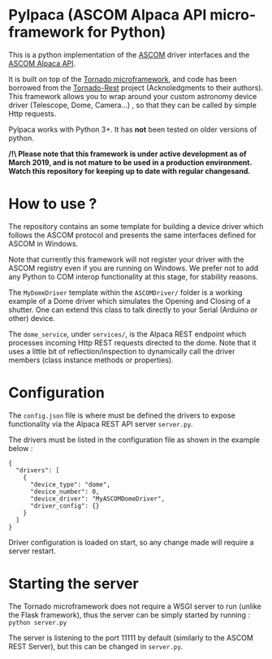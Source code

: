 # Pylpaca (ASCOM Alpaca API micro-framework for Python)

This is a python implementation of the [ASCOM](https://ascom-standards.org/) driver interfaces and the [ASCOM Alpaca API](https://ascom-standards.org/api).

It is built on top of the [Tornado microframework](http://www.tornadoweb.org), and code has been borrowed from the [Tornado-Rest](https://github.com/rancavil/tornado-rest) project (Acknoledgments to their authors).
This framework allows you to wrap around your custom astronomy device driver (Telescope, Dome, Camera...) , so that they can be called by simple Http requests.

Pylpaca works with Python 3+. It has **not** been tested on older versions of python.

**/!\ Please note that this framework is under active development as of March 2019, and is not mature to be used in a production environment. Watch this repository for keeping up to date with regular changesand.**

# How to use ?

The repository contains an some template for building a device driver which follows the ASCOM protocol and presents the same interfaces defined for ASCOM in Windows.

Note that currently this framework will not register your driver with the ASCOM registry even if you are running on Windows. We prefer not to add any Python to COM interop functionality at this stage, for stability reasons.

The `MyDomeDriver` template within the `ASCOMDriver/` folder is a working example of a Dome driver which simulates the Opening and Closing of a shutter. One can extend this class to talk directly to your Serial (Arduino or other) device.

The `dome_service`, under `services/`, is the Alpaca REST endpoint which processes incoming Http REST requests directed to the dome. Note that it uses a little bit of reflection/inspection to dynamically call the driver members (class instance methods or properties).

# Configuration

The `config.json` file is where must be defined the drivers to expose functionality via the Alpaca REST API server `server.py`.

The drivers must be listed in the configuration file as shown in the example below :

```
{
  "drivers": [
    {
      "device_type": "dome",
      "device_number": 0,
      "device_driver": "MyASCOMDomeDriver",
      "driver_config": {}
    }
  ]
}
```

Driver configuration is loaded on start, so any change made will require a server restart.

# Starting the server

The Tornado microframework does not require a WSGI server to run (unlike the Flask framework), thus the server can be simply started by running :
`python server.py`

The server is listening to the port 11111 by default (similarly to the ASCOM REST Server), but this can be changed in `server.py`.

